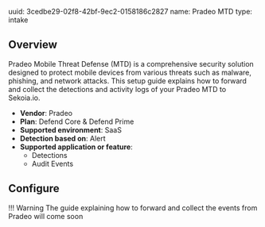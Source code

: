 uuid: 3cedbe29-02f8-42bf-9ec2-0158186c2827
name: Pradeo MTD
type: intake

## Overview

Pradeo Mobile Threat Defense (MTD) is a comprehensive security solution designed to protect mobile devices from various threats such as malware, phishing, and network attacks. This setup guide explains how to forward and collect the detections and activity logs of your Pradeo MTD to Sekoia.io.

- **Vendor**: Pradeo
- **Plan**: Defend Core & Defend Prime
- **Supported environment**: SaaS
- **Detection based on**: Alert
- **Supported application or feature**: 
    - Detections
    - Audit Events

## Configure

!!! Warning
    The guide explaining how to forward and collect the events from Pradeo will come soon


